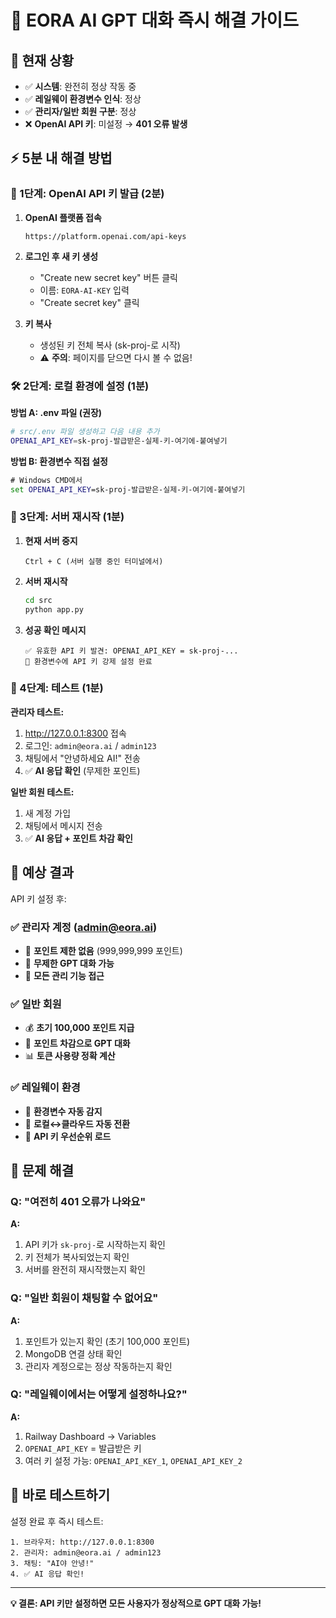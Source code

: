 # 🚀 EORA AI GPT 대화 즉시 해결 가이드

## 🎯 현재 상황
- ✅ **시스템**: 완전히 정상 작동 중
- ✅ **레일웨이 환경변수 인식**: 정상
- ✅ **관리자/일반 회원 구분**: 정상  
- ❌ **OpenAI API 키**: 미설정 → **401 오류 발생**

## ⚡ 5분 내 해결 방법

### 🔑 1단계: OpenAI API 키 발급 (2분)

1. **OpenAI 플랫폼 접속**
   ```
   https://platform.openai.com/api-keys
   ```

2. **로그인 후 새 키 생성**
   - "Create new secret key" 버튼 클릭
   - 이름: `EORA-AI-KEY` 입력
   - "Create secret key" 클릭

3. **키 복사**
   - 생성된 키 전체 복사 (sk-proj-로 시작)
   - ⚠️ **주의**: 페이지를 닫으면 다시 볼 수 없음!

### 🛠️ 2단계: 로컬 환경에 설정 (1분)

**방법 A: .env 파일 (권장)**
```bash
# src/.env 파일 생성하고 다음 내용 추가
OPENAI_API_KEY=sk-proj-발급받은-실제-키-여기에-붙여넣기
```

**방법 B: 환경변수 직접 설정**
```cmd
# Windows CMD에서
set OPENAI_API_KEY=sk-proj-발급받은-실제-키-여기에-붙여넣기
```

### 🔄 3단계: 서버 재시작 (1분)

1. **현재 서버 중지**
   ```
   Ctrl + C (서버 실행 중인 터미널에서)
   ```

2. **서버 재시작**
   ```bash
   cd src
   python app.py
   ```

3. **성공 확인 메시지**
   ```
   ✅ 유효한 API 키 발견: OPENAI_API_KEY = sk-proj-...
   🔧 환경변수에 API 키 강제 설정 완료
   ```

### 🧪 4단계: 테스트 (1분)

**관리자 테스트:**
1. http://127.0.0.1:8300 접속
2. 로그인: `admin@eora.ai` / `admin123`
3. 채팅에서 "안녕하세요 AI!" 전송
4. ✅ **AI 응답 확인** (무제한 포인트)

**일반 회원 테스트:**
1. 새 계정 가입
2. 채팅에서 메시지 전송  
3. ✅ **AI 응답 + 포인트 차감 확인**

## 🎉 예상 결과

API 키 설정 후:

### ✅ **관리자 계정 (admin@eora.ai)**
- 🚫 **포인트 제한 없음** (999,999,999 포인트)
- 💬 **무제한 GPT 대화 가능**
- 🔧 **모든 관리 기능 접근**

### ✅ **일반 회원**
- 💰 **초기 100,000 포인트 지급**
- 💬 **포인트 차감으로 GPT 대화**
- 📊 **토큰 사용량 정확 계산**

### ✅ **레일웨이 환경**
- 🚂 **환경변수 자동 감지**
- 🔄 **로컬↔클라우드 자동 전환**
- 🔑 **API 키 우선순위 로드**

## 🚨 문제 해결

### Q: "여전히 401 오류가 나와요"
**A:** 
1. API 키가 `sk-proj-`로 시작하는지 확인
2. 키 전체가 복사되었는지 확인  
3. 서버를 완전히 재시작했는지 확인

### Q: "일반 회원이 채팅할 수 없어요"
**A:**
1. 포인트가 있는지 확인 (초기 100,000 포인트)
2. MongoDB 연결 상태 확인
3. 관리자 계정으로는 정상 작동하는지 확인

### Q: "레일웨이에서는 어떻게 설정하나요?"
**A:**
1. Railway Dashboard → Variables
2. `OPENAI_API_KEY` = 발급받은 키
3. 여러 키 설정 가능: `OPENAI_API_KEY_1`, `OPENAI_API_KEY_2`

## 🔗 바로 테스트하기

설정 완료 후 즉시 테스트:

```
1. 브라우저: http://127.0.0.1:8300
2. 관리자: admin@eora.ai / admin123  
3. 채팅: "AI야 안녕!" 
4. ✅ AI 응답 확인!
```

---

**💡 결론: API 키만 설정하면 모든 사용자가 정상적으로 GPT 대화 가능!**